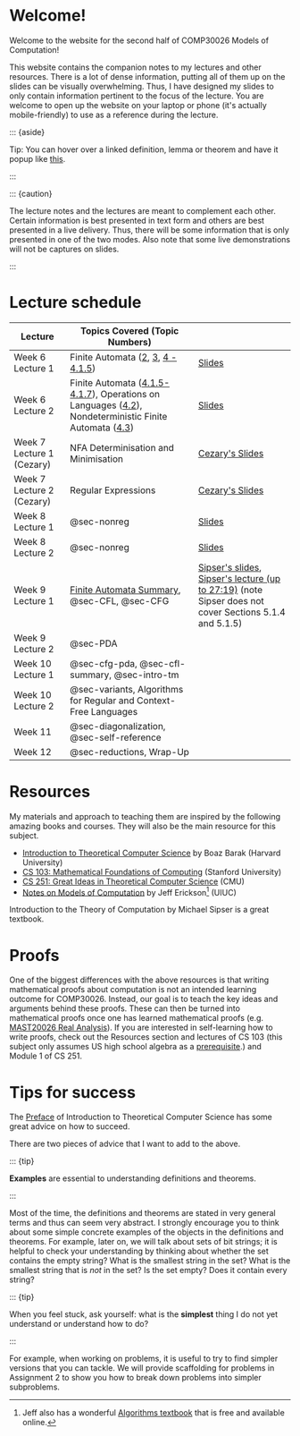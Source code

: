 # Welcome!

Welcome to the website for the second half of COMP30026 Models of
Computation!

This website contains the companion notes to my lectures and other
resources. There is a lot of dense information, putting all of them up
on the slides can be visually overwhelming. Thus, I have designed my
slides to only contain information pertinent to the focus of the
lecture. You are welcome to open up the website on your laptop or phone
(it's actually mobile-friendly) to use as a reference during the
lecture.

::: {aside}

Tip: You can hover over a linked definition, lemma or theorem and have
it popup like [this](./hover-link-demo.mov).

:::

::: {caution}

The lecture notes and the lectures are meant to complement each other. Certain information is best presented in text form and others are best presented in a live delivery. Thus, there will be some information that is only presented in one of the two modes. Also note that some live demonstrations will not be captures on slides.

:::

# Lecture schedule

| Lecture | Topics Covered (Topic Numbers) |  |
|----|----|----|
| Week 6 Lecture 1 | Finite Automata ([2](./preamble/), [3](./prelim/), [4 - 4.1.5](./fa/)) | [Slides](./w6l1-slides.pdf) |
| Week 6 Lecture 2 | Finite Automata ([4.1.5-4.1.7](./intro-fa#finite-automata-in-general)), Operations on Languages ([4.2](./operations-fa)), Nondeterministic Finite Automata ([4.3](./nondet-fa)) | [Slides](./w6l2-slides.pdf) |
| Week 7 Lecture 1 (Cezary) | NFA Determinisation and Minimisation | [Cezary's Slides](https://canvas.lms.unimelb.edu.au/courses/215477/files/24683709?module_item_id=6927050) |
| Week 7 Lecture 2 (Cezary) | Regular Expressions | [Cezary's Slides](https://canvas.lms.unimelb.edu.au/courses/215477/files/24840376?module_item_id=6966082) |
| Week 8 Lecture 1 | @sec-nonreg | [Slides](./w8l1-slides.pdf) |
| Week 8 Lecture 2 | @sec-nonreg | [Slides](./w8l2-slides.pdf) |
| Week 9 Lecture 1 | [Finite Automata Summary](./fa-summary), @sec-CFL, @sec-CFG | [Sipser's slides](https://math.mit.edu/~sipser/18404/Lectures%20Fall%202020/Lecture%204%20final.pptx), [Sipser's lecture (up to 27:19)](https://youtu.be/m9eHViDPAJQ?si=LTxUewK89ifhyggV) (note Sipser does not cover Sections 5.1.4 and 5.1.5) |
| Week 9 Lecture 2 | @sec-PDA |  |
| Week 10 Lecture 1 | @sec-cfg-pda, @sec-cfl-summary, @sec-intro-tm |  |
| Week 10 Lecture 2 | @sec-variants, Algorithms for Regular and Context-Free Languages |  |
| Week 11 | @sec-diagonalization, @sec-self-reference |  |
| Week 12 | @sec-reductions, Wrap-Up |  |

# Resources

My materials and approach to teaching them are inspired by the following
amazing books and courses. They will also be the main resource for this
subject.

- [Introduction to Theoretical Computer
  Science](https://introtcs.org/public/index.html) by Boaz Barak
  (Harvard University)
- [CS 103: Mathematical Foundations of
  Computing](https://cs121.boazbarak.org) (Stanford University)
- [CS 251: Great Ideas in Theoretical Computer
  Science](https://s23.cs251.com/index.html) (CMU)
- [Notes on Models of
  Computation](http://jeffe.cs.illinois.edu/teaching/algorithms/#models)
  by Jeff Erickson[^1] (UIUC)

Introduction to the Theory of Computation by Michael Sipser is a great
textbook.

# Proofs

One of the biggest differences with the above resources is that writing
mathematical proofs about computation is not an intended learning
outcome for COMP30026. Instead, our goal is to teach the key ideas and
arguments behind these proofs. These can then be turned into
mathematical proofs once one has learned mathematical proofs (e.g.
[MAST20026 Real
Analysis](https://handbook.unimelb.edu.au/subjects/mast20026)). If you
are interested in self-learning how to write proofs, check out the
Resources section and lectures of CS 103 (this subject only assumes US
high school algebra as a
[prerequisite](https://web.stanford.edu/class/archive/cs/cs103/cs103.1246/prereqs).)
and Module 1 of CS 251.

# Tips for success

The
[Preface](https://introtcs.org/public/lec_00_0_preface.html#to-the-student)
of Introduction to Theoretical Computer Science has some great advice on
how to succeed.

There are two pieces of advice that I want to add to the above.

::: {tip}

**Examples** are essential to understanding definitions and theorems.

:::

Most of the time, the definitions and theorems are stated in very
general terms and thus can seem very abstract. I strongly encourage you
to think about some simple concrete examples of the objects in the
definitions and theorems. For example, later on, we will talk about sets
of bit strings; it is helpful to check your understanding by thinking
about whether the set contains the empty string? What is the smallest
string in the set? What is the smallest string that is *not* in the set?
Is the set empty? Does it contain every string?

::: {tip}

When you feel stuck, ask yourself: what is the **simplest** thing I do
not yet understand or understand how to do?

:::

For example, when working on problems, it is useful to try to find
simpler versions that you can tackle. We will provide scaffolding for
problems in Assignment 2 to show you how to break down problems into
simpler subproblems.

[^1]: Jeff also has a wonderful [Algorithms
    textbook](https://jeffe.cs.illinois.edu/teaching/algorithms/) that
    is free and available online.
